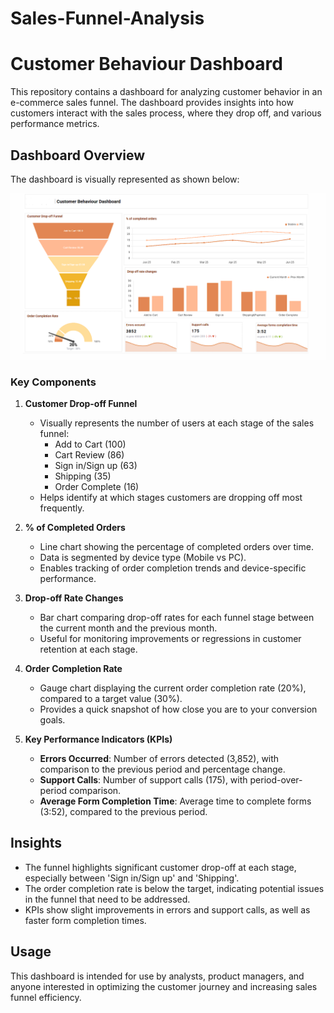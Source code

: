 # Sales-Funnel-Analysis
# Customer Behaviour Dashboard

This repository contains a dashboard for analyzing customer behavior in an e-commerce sales funnel. The dashboard provides insights into how customers interact with the sales process, where they drop off, and various performance metrics.

## Dashboard Overview

The dashboard is visually represented as shown below:

![](CustomerBehaviourDashboard.png) 

### Key Components

1. **Customer Drop-off Funnel**  
   - Visually represents the number of users at each stage of the sales funnel:
     - Add to Cart (100)
     - Cart Review (86)
     - Sign in/Sign up (63)
     - Shipping (35)
     - Order Complete (16)
   - Helps identify at which stages customers are dropping off most frequently.

2. **% of Completed Orders**  
   - Line chart showing the percentage of completed orders over time.
   - Data is segmented by device type (Mobile vs PC).
   - Enables tracking of order completion trends and device-specific performance.

3. **Drop-off Rate Changes**  
   - Bar chart comparing drop-off rates for each funnel stage between the current month and the previous month.
   - Useful for monitoring improvements or regressions in customer retention at each stage.

4. **Order Completion Rate**  
   - Gauge chart displaying the current order completion rate (20%), compared to a target value (30%).
   - Provides a quick snapshot of how close you are to your conversion goals.

5. **Key Performance Indicators (KPIs)**
   - **Errors Occurred**: Number of errors detected (3,852), with comparison to the previous period and percentage change.
   - **Support Calls**: Number of support calls (175), with period-over-period comparison.
   - **Average Form Completion Time**: Average time to complete forms (3:52), compared to the previous period.

## Insights

- The funnel highlights significant customer drop-off at each stage, especially between 'Sign in/Sign up' and 'Shipping'.
- The order completion rate is below the target, indicating potential issues in the funnel that need to be addressed.
- KPIs show slight improvements in errors and support calls, as well as faster form completion times.

## Usage

This dashboard is intended for use by analysts, product managers, and anyone interested in optimizing the customer journey and increasing sales funnel efficiency.




